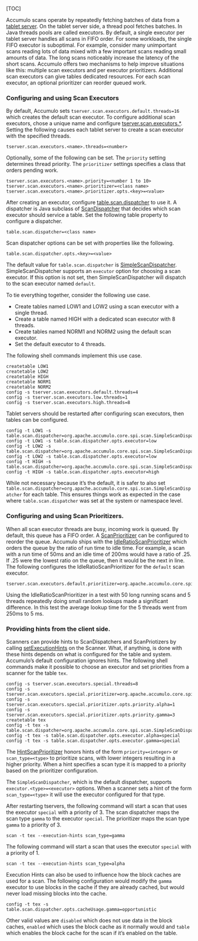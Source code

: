 [TOC]

Accumulo scans operate by repeatedly fetching batches of data from a [tablet server]($Design#tablet-server-1). On the tablet server side, a thread pool fetches batches. In Java threads pools are called executors. By default, a single executor per tablet server handles all scans in FIFO order. For some workloads, the single FIFO executor is suboptimal. For example, consider many unimportant scans reading lots of data mixed with a few important scans reading small amounts of data. The long scans noticeably increase the latency of the short scans. Accumulo offers two mechanisms to help improve situations like this: multiple scan executors and per executor prioritizers. Additional scan executors can give tables dedicated resources. For each scan executor, an optional prioritizer can reorder queued work.

### Configuring and using Scan Executors

By default, Accumulo sets `tserver.scan.executors.default.threads=16` which creates the default scan executor. To configure additional scan executors, chose a unique name and configure [tserver.scan.executors.\*]($Client-Properties-2.x#tserver_scan_executors_prefix). Setting the following causes each tablet server to create a scan executor with the specified threads.

```
tserver.scan.executors.<name>.threads=<number>
```

Optionally, some of the following can be set. The `priority` setting determines thread priority. The `prioritizer` settings specifies a class that orders pending work.

```
tserver.scan.executors.<name>.priority=<number 1 to 10>
tserver.scan.executors.<name>.prioritizer=<class name>
tserver.scan.executors.<name>.prioritizer.opts.<key>=<value>
```

After creating an executor, configure [table.scan.dispatcher]($Client-Properties-2.x#table_scan_dispatcher) to use it. A dispatcher is Java subclass of [ScanDispatcher](https://static.javadoc.io/org.apache.accumulo/accumulo-core/2.1.2/org/apache/accumulo/core/spi/scan/ScanDispatcher.html) that decides which scan executor should service a table. Set the following table property to configure a dispatcher.

```
table.scan.dispatcher=<class name>
```

Scan dispatcher options can be set with properties like the following.

```
table.scan.dispatcher.opts.<key>=<value>
```

The default value for `table.scan.dispatcher` is [SimpleScanDispatcher](https://static.javadoc.io/org.apache.accumulo/accumulo-core/2.1.2/org/apache/accumulo/core/spi/scan/SimpleScanDispatcher.html). SimpleScanDispatcher supports an `executor` option for choosing a scan executor. If this option is not set, then SimpleScanDispatcher will dispatch to the scan executor named `default`.

To tie everything together, consider the following use case.

*   Create tables named LOW1 and LOW2 using a scan executor with a single thread.
*   Create a table named HIGH with a dedicated scan executor with 8 threads.
*   Create tables named NORM1 and NORM2 using the default scan executor.
*   Set the default executor to 4 threads.

The following shell commands implement this use case.

```
createtable LOW1
createtable LOW2
createtable HIGH
createtable NORM1
createtable NORM2
config -s tserver.scan.executors.default.threads=4
config -s tserver.scan.executors.low.threads=1
config -s tserver.scan.executors.high.threads=8
```

Tablet servers should be restarted after configuring scan executors, then tables can be configured.

```
config -t LOW1 -s table.scan.dispatcher=org.apache.accumulo.core.spi.scan.SimpleScanDispatcher
config -t LOW1 -s table.scan.dispatcher.opts.executor=low
config -t LOW2 -s table.scan.dispatcher=org.apache.accumulo.core.spi.scan.SimpleScanDispatcher
config -t LOW2 -s table.scan.dispatcher.opts.executor=low
config -t HIGH -s table.scan.dispatcher=org.apache.accumulo.core.spi.scan.SimpleScanDispatcher
config -t HIGH -s table.scan.dispatcher.opts.executor=high
```

While not necessary because it’s the default, it is safer to also set `table.scan.dispatcher=org.apache.accumulo.core.spi.scan.SimpleScanDispatcher` for each table. This ensures things work as expected in the case where `table.scan.dispatcher` was set at the system or namespace level.

### Configuring and using Scan Prioritizers.

When all scan executor threads are busy, incoming work is queued. By default, this queue has a FIFO order. A [ScanPrioritizer](https://static.javadoc.io/org.apache.accumulo/accumulo-core/2.1.2/org/apache/accumulo/core/spi/scan/ScanPrioritizer.html) can be configured to reorder the queue. Accumulo ships with the [IdleRatioScanPrioritizer](https://static.javadoc.io/org.apache.accumulo/accumulo-core/2.1.2/org/apache/accumulo/core/spi/scan/IdleRatioScanPrioritizer.html) which orders the queue by the ratio of run time to idle time. For example, a scan with a run time of 50ms and an idle time of 200ms would have a ratio of .25. If .25 were the lowest ratio on the queue, then it would be the next in line. The following configures the IdleRatioScanPrioritizer for the `default` scan executor.

```
tserver.scan.executors.default.prioritizer=org.apache.accumulo.core.spi.scan.IdleRatioScanPrioritizer
```

Using the IdleRatioScanPrioritizer in a test with 50 long running scans and 5 threads repeatedly doing small random lookups made a significant difference. In this test the average lookup time for the 5 threads went from 250ms to 5 ms.

### Providing hints from the client side.

Scanners can provide hints to ScanDispatchers and ScanPriotizers by calling [setExecutionHints](https://static.javadoc.io/org.apache.accumulo/accumulo-core/2.1.2/org/apache/accumulo/core/client/ScannerBase.html#setExecutionHints-java.util.Map-) on the Scanner. What, if anything, is done with these hints depends on what is configured for the table and system. Accumulo’s default configuration ignores hints. The following shell commands make it possible to choose an executor and set priorities from a scanner for the table `tex`.

```
config -s tserver.scan.executors.special.threads=8
config -s tserver.scan.executors.special.prioritizer=org.apache.accumulo.core.spi.scan.HintScanPrioritizer
config -s tserver.scan.executors.special.prioritizer.opts.priority.alpha=1
config -s tserver.scan.executors.special.prioritizer.opts.priority.gamma=3
createtable tex
config -t tex -s table.scan.dispatcher=org.apache.accumulo.core.spi.scan.SimpleScanDispatcher
config -t tex -s table.scan.dispatcher.opts.executor.alpha=special
config -t tex -s table.scan.dispatcher.opts.executor.gamma=special
```

The [HintScanPrioritizer](https://static.javadoc.io/org.apache.accumulo/accumulo-core/2.1.2/org/apache/accumulo/core/spi/scan/HintScanPrioritizer.html) honors hints of the form `priority=<integer>` or `scan_type=<type>` to prioritize scans, with lower integers resulting in a higher priority. When a hint specifies a scan type it is mapped to a priority based on the prioritizer configuration.

The `SimpleScanDispatcher`, which is the default dispatcher, supports `executor.<type>=<executor>` options. When a scanner sets a hint of the form `scan_type=<type>` it will use the executor configured for that type.

After restarting tservers, the following command will start a scan that uses the executor `special` with a priority of 3. The scan dispatcher maps the scan type `gamma` to the executor `special`. The prioritizer maps the scan type `gamma` to a priority of 3.

```
scan -t tex --execution-hints scan_type=gamma
```

The following command will start a scan that uses the executor `special` with a priority of 1.

```
scan -t tex --execution-hints scan_type=alpha
```

Execution Hints can also be used to influence how the block caches are used for a scan. The following configuration would modify the `gamma` executor to use blocks in the cache if they are already cached, but would never load missing blocks into the cache.

```
config -t tex -s table.scan.dispatcher.opts.cacheUsage.gamma=opportunistic
```

Other valid values are `disabled` which does not use data in the block caches, `enabled` which uses the block cache as it normally would and `table` which enables the block cache for the scan if it’s enabled on the table.
